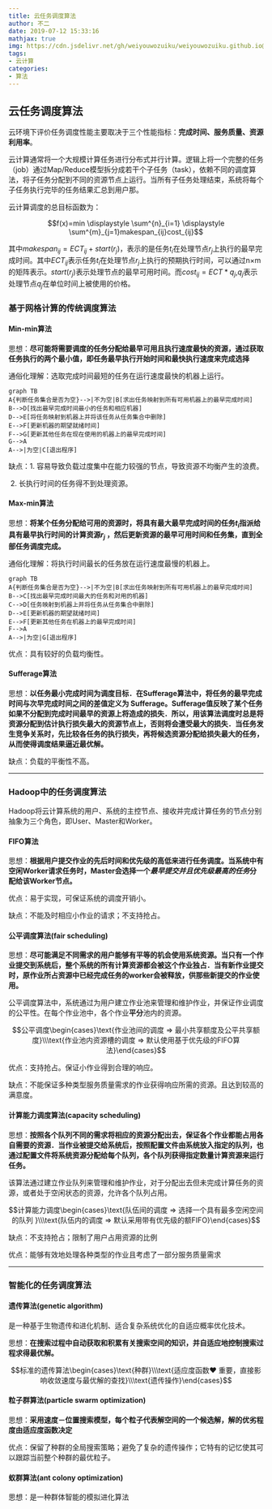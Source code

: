 ```yaml
---
title: 云任务调度算法
author: 不二
date: 2019-07-12 15:33:16
mathjax: true
img: https://cdn.jsdelivr.net/gh/weiyouwozuiku/weiyouwozuiku.github.io@src/source/_posts/PageImg/cloud1.jpg
tags: 
- 云计算
categories: 
- 算法
---
```


## 云任务调度算法

云环境下评价任务调度性能主要取决于三个性能指标：**完成时间、服务质量、资源利用率**。

云计算通常将一个大规模计算任务进行分布式并行计算。逻辑上将一个完整的任务（job）通过Map/Reduce模型拆分成若干个子任务（task），依赖不同的调度算法，将子任务分配到不同的资源节点上运行。当所有子任务处理结束，系统将每个子任务执行完毕的任务结果汇总到用户那。

云计算调度的总目标函数为：

$$f(x)=min \displaystyle \sum^{n}_{i=1} \displaystyle \sum^{m}_{j=1}makespan_{ij}cost_{ij}$$

其中$makespan_{ij}=ECT_{ij}+start(r_{j})$，表示的是任务$t_i$在处理节点$r_j$上执行的最早完成时间。其中$ECT_{ij}$表示任务$t_i$在处理节点$r_j$上执行的预期执行时间，可以通过n×m的矩阵表示。$start(r_j)$表示处理节点的最早可用时间。而$cost_{ij}=ECT*q_j$,$q_j$表示处理节点$q_j$在单位时间上被使用的价格。



### 基于网格计算的传统调度算法

#### Min-min算法

思想：**尽可能将需要调度的任务分配给最早可用且执行速度最快的资源，通过获取任务执行的两个最小值，即任务最早执行开始时间和最快执行速度来完成选择**

通俗化理解：选取完成时间最短的任务在运行速度最快的机器上运行。

```mermaid
graph TB
A{判断任务集合是否为空}-->|不为空|B[求出任务映射到所有可用机器上的最早完成时间]
B-->D[找出最早完成时间最小的任务和相应机器]
D-->E[将任务映射到机器上并将该任务从任务集合中删除]
E-->F[更新机器的期望就绪时间]
F-->G[更新其他任务在现在使用的机器上的最早完成时间]
G-->A
A-->|为空|C[退出程序]
```

缺点：1. 容易导致负载过度集中在能力较强的节点，导致资源不均衡产生的浪费。

​		   2. 长执行时间的任务得不到处理资源。

#### Max-min算法

思想：**将某个任务分配给可用的资源时，将具有最大最早完成时间的任务$t_i$指派给具有最早执行时间的计算资源$r_j$ ，然后更新资源的最早可用时间和任务集，直到全部任务调度完成。**

通俗化理解：将执行时间最长的任务放在运行速度最慢的机器上。

```mermaid
graph TB
A{判断任务集合是否为空}-->|不为空|B[求出任务映射到所有可用机器上的最早完成时间]
B-->C[找出最早完成时间最大的任务和对用的机器]
C-->D[任务映射到机器上并将任务从任务集合中删除]
D-->E[更新机器的期望就绪时间]
E-->F[更新其他任务在机器上的最早完成时间]
F-->A
A-->|为空|G[退出程序]
```

优点：具有较好的负载均衡性。

#### Sufferage算法

思想：**以任务最小完成时间为调度目标．在Sufferage算法中，将任务的最早完成时间与次早完成时间之间的差值定义为 Sufferage。Sufferage值反映了某个任务如果不分配到完成时间最早的资源上将造成的损失．所以，用该算法调度时总是将资源分配到估计执行损失最大的资源节点上，否则将会遭受最大的损失．当任务发生竞争关系时，先比较各任务的执行损失，再将候选资源分配给损失最大的任务，从而使得调度结果逼近最优解。**

缺点：负载的平衡性不高。

---

### Hadoop中的任务调度算法

Hadoop将云计算系统的用户、系统的主控节点、接收并完成计算任务的节点分别抽象为三个角色，即User、Master和Worker。

#### FIFO算法

思想：**根据用户提交作业的先后时间和优先级的高低来进行任务调度。当系统中有空闲Worker请求任务时，Master会选择一个*最早提交并且优先级最高的任务*分配给该Worker节点。**

优点：易于实现，可保证系统的调度开销小。

缺点：不能及时相应小作业的请求；不支持抢占。

#### 公平调度算法(fair scheduling)

思想：**尽可能满足不同需求的用户能够有平等的机会使用系统资源。当只有一个作业提交到系统后，整个系统的所有计算资源都会被这个作业独占．当有新作业提交时，原作业所占资源中已经完成任务的worker会被释放，供那些新提交的作业使用。**

公平调度算法中，系统通过为用户建立作业池来管理和维护作业，并保证作业调度的公平性。在每个作业池中，各个作业**平分**池内的资源。

$$公平调度\begin{cases}\text{作业池间的调度            ⇒     最小共享额度及公平共享额度}\\\text{作业池内资源槽的调度     ⇒   默认使用基于优先级的FIFO算法}\end{cases}$$

优点：支持抢占。保证小作业得到合理的响应。

缺点：不能保证多种类型服务质量需求的作业获得响应所需的资源。且达到较高的满意度。

#### 计算能力调度算法(capacity scheduling)

思想：**按照各个队列不同的需求将相应的资源分配出去，保证各个作业都能占用各自需要的资源．当作业被提交给系统后，按照配置文件由系统放入指定的队列，也通过配置文件将系统资源分配给每个队列，各个队列获得指定数量计算资源来运行任务。**

该算法通过建立作业队列来管理和维护作业，对于分配出去但未完成计算任务的资源，或者处于空闲状态的资源，允许各个队列占用。

$$计算能力调度\begin{cases}\text{队伍间的调度        ⇒    选择一个具有最多空闲空间的队列 }\\\text{队伍内的调度        ⇒     默认采用带有优先级的额FIFO}\end{cases}$$

缺点：不支持抢占；限制了用户占用资源的比例

优点：能够有效地处理各种类型的作业且考虑了一部分服务质量需求

---

### 智能化的任务调度算法

#### 遗传算法(genetic algorithm)

是一种基于生物遗传和进化机制、适合复杂系统优化的自适应概率优化技术。

思想：**在搜索过程中自动获取和积累有关搜索空间的知识，并自适应地控制搜索过程求得最优解。**

$$标准的遗传算法\begin{cases}\text{种群}\\\text{适应度函数♥   重要，直接影响收敛速度与最优解的查找}\\\text{遗传操作}\end{cases}$$

#### 粒子群算法(particle swarm optimization)

思想：**采用速度－位置搜索模型，每个粒子代表解空间的一个候选解，解的优劣程度由适应度函数决定**

优点：保留了种群的全局搜索策略；避免了复杂的遗传操作；它特有的记忆使其可以跟踪当前整个种群的最优粒子。

#### 蚁群算法(ant colony optimization)

思想：是一种群体智能的模拟进化算法 
